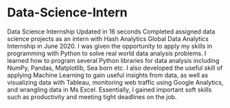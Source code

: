 # Data-Science-Intern
Data Science Internship  Updated in 16 seconds Completed assigned data science projects as an intern with Hash Analytics Global Data Analytics Internship in June 2020.  I was given the opportunity to apply my skills in programming with Python to solve real world data analysis problems. I learned how to program several Python libraries for data analysis including NumPy, Pandas, Matplotlib, Sea born etc. I also developed the useful skill of applying Machine Learning to gain useful insights from data, as well as visualizing data with Tableau, monitoring web traffic using Google Analytics, and wrangling data in Ms Excel.  Essentially, I gained important soft skills such as productivity and meeting tight deadlines on the job.

